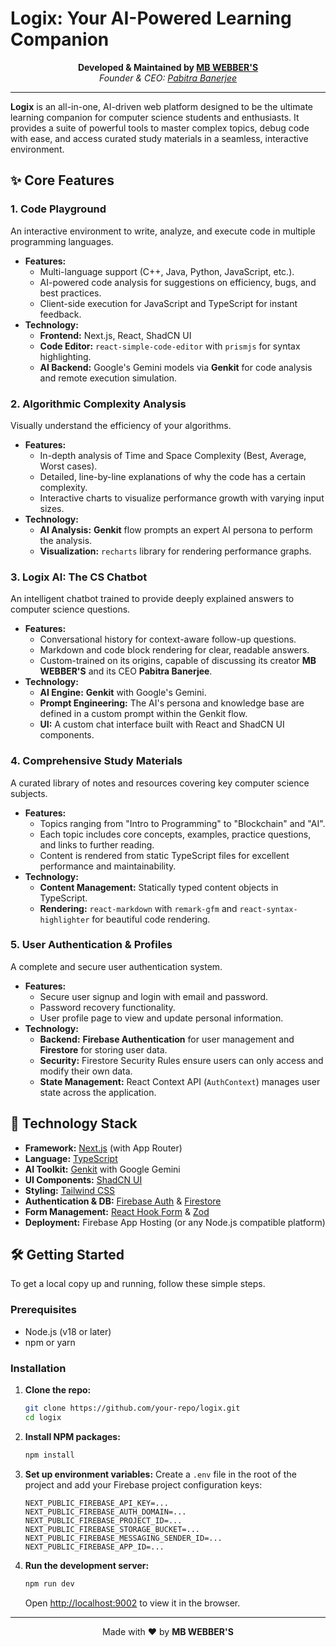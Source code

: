 
# Logix: Your AI-Powered Learning Companion

<p align="center">
  <strong>Developed & Maintained by <a href="https://mbwebbers.tech">MB WEBBER'S</a></strong><br/>
  <em>Founder & CEO: <a href="https://www.linkedin.com/in/pabitra-banerjee/">Pabitra Banerjee</a></em>
</p>

---

**Logix** is an all-in-one, AI-driven web platform designed to be the ultimate learning companion for computer science students and enthusiasts. It provides a suite of powerful tools to master complex topics, debug code with ease, and access curated study materials in a seamless, interactive environment.

## ✨ Core Features

### 1. **Code Playground**
An interactive environment to write, analyze, and execute code in multiple programming languages.
- **Features:**
  - Multi-language support (C++, Java, Python, JavaScript, etc.).
  - AI-powered code analysis for suggestions on efficiency, bugs, and best practices.
  - Client-side execution for JavaScript and TypeScript for instant feedback.
- **Technology:**
  - **Frontend:** Next.js, React, ShadCN UI
  - **Code Editor:** `react-simple-code-editor` with `prismjs` for syntax highlighting.
  - **AI Backend:** Google's Gemini models via **Genkit** for code analysis and remote execution simulation.

### 2. **Algorithmic Complexity Analysis**
Visually understand the efficiency of your algorithms.
- **Features:**
  - In-depth analysis of Time and Space Complexity (Best, Average, Worst cases).
  - Detailed, line-by-line explanations of why the code has a certain complexity.
  - Interactive charts to visualize performance growth with varying input sizes.
- **Technology:**
  - **AI Analysis:** **Genkit** flow prompts an expert AI persona to perform the analysis.
  - **Visualization:** `recharts` library for rendering performance graphs.

### 3. **Logix AI: The CS Chatbot**
An intelligent chatbot trained to provide deeply explained answers to computer science questions.
- **Features:**
  - Conversational history for context-aware follow-up questions.
  - Markdown and code block rendering for clear, readable answers.
  - Custom-trained on its origins, capable of discussing its creator **MB WEBBER'S** and its CEO **Pabitra Banerjee**.
- **Technology:**
  - **AI Engine:** **Genkit** with Google's Gemini.
  - **Prompt Engineering:** The AI's persona and knowledge base are defined in a custom prompt within the Genkit flow.
  - **UI:** A custom chat interface built with React and ShadCN UI components.

### 4. **Comprehensive Study Materials**
A curated library of notes and resources covering key computer science subjects.
- **Features:**
  - Topics ranging from "Intro to Programming" to "Blockchain" and "AI".
  - Each topic includes core concepts, examples, practice questions, and links to further reading.
  - Content is rendered from static TypeScript files for excellent performance and maintainability.
- **Technology:**
  - **Content Management:** Statically typed content objects in TypeScript.
  - **Rendering:** `react-markdown` with `remark-gfm` and `react-syntax-highlighter` for beautiful code rendering.

### 5. **User Authentication & Profiles**
A complete and secure user authentication system.
- **Features:**
  - Secure user signup and login with email and password.
  - Password recovery functionality.
  - User profile page to view and update personal information.
- **Technology:**
  - **Backend:** **Firebase Authentication** for user management and **Firestore** for storing user data.
  - **Security:** Firestore Security Rules ensure users can only access and modify their own data.
  - **State Management:** React Context API (`AuthContext`) manages user state across the application.

## 🚀 Technology Stack

- **Framework:** [Next.js](https://nextjs.org/) (with App Router)
- **Language:** [TypeScript](https://www.typescriptlang.org/)
- **AI Toolkit:** [Genkit](https://firebase.google.com/docs/genkit) with Google Gemini
- **UI Components:** [ShadCN UI](https://ui.shadcn.com/)
- **Styling:** [Tailwind CSS](https://tailwindcss.com/)
- **Authentication & DB:** [Firebase Auth](https://firebase.google.com/docs/auth) & [Firestore](https://firebase.google.com/docs/firestore)
- **Form Management:** [React Hook Form](https://react-hook-form.com/) & [Zod](https://zod.dev/)
- **Deployment:** Firebase App Hosting (or any Node.js compatible platform)

## 🛠️ Getting Started

To get a local copy up and running, follow these simple steps.

### Prerequisites

- Node.js (v18 or later)
- npm or yarn

### Installation

1.  **Clone the repo:**
    ```sh
    git clone https://github.com/your-repo/logix.git
    cd logix
    ```
2.  **Install NPM packages:**
    ```sh
    npm install
    ```
3.  **Set up environment variables:**
    Create a `.env` file in the root of the project and add your Firebase project configuration keys:
    ```env
    NEXT_PUBLIC_FIREBASE_API_KEY=...
    NEXT_PUBLIC_FIREBASE_AUTH_DOMAIN=...
    NEXT_PUBLIC_FIREBASE_PROJECT_ID=...
    NEXT_PUBLIC_FIREBASE_STORAGE_BUCKET=...
    NEXT_PUBLIC_FIREBASE_MESSAGING_SENDER_ID=...
    NEXT_PUBLIC_FIREBASE_APP_ID=...
    ```
4.  **Run the development server:**
    ```sh
    npm run dev
    ```
    Open [http://localhost:9002](http://localhost:9002) to view it in the browser.

---

<p align="center">
  Made with ❤️ by <strong>MB WEBBER'S</strong>
</p>
